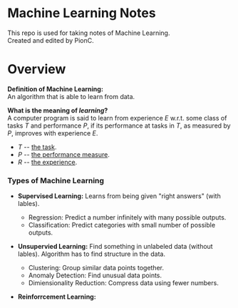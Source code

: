 # Machine Learning Notes
This repo is used for taking notes of Machine Learning.  
Created and edited by PionC.

# Overview
  **Definition of Machine Learning:**  
An algorithm that is able to learn from data.

  **What is the meaning of *learning*?**  
A computer program is said to learn from experience *E* w.r.t. some class of tasks *T* and performance *P*, if its performance at tasks in *T*, as measured by *P*, improves with experience *E*.
  * *T* -- [the task](https://github.com/PionC/Machine-Learning-Notes/blob/main/1ML_Algorithms.md).
  * *P* -- [the performance measure](https://github.com/PionC/Machine-Learning-Notes/blob/main/1ML_Algorithms.md).
  * *R* -- [the experience](https://github.com/PionC/Machine-Learning-Notes/blob/main/1ML_Algorithms.md).

### **Types of Machine Learning**
* **Supervised Learning:**
Learns from being given "right answers" (with lables). 
  * Regression: Predict a number infinitely with many possible outputs.
  * Classification: Predict categories with small number of possible outputs.


* **Unsupervied Learning:**
Find something in unlabeled data (without lables). Algorithm has to find structure in the data.
    * Clustering: Group similar data points together.
    * Anomaly Detection: Find unusual data points.
    * Dimiensionality Reduction: Compress data using fewer numbers.

* **Reinforrcement Learning:**